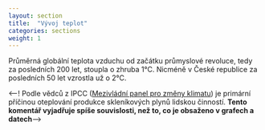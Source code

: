 ```yaml
---
layout: section
title:  "Vývoj teplot"
categories: sections
weight: 1
---
```


Průměrná globální teplota vzduchu od začátku průmyslové revoluce, tedy za posledních 200 let, stoupla o zhruba 1°C. Nicméně v České republice za posledních 50 let vzrostla už o 2°C. 

<--! Podle vědců z IPCC ([Mezivládní panel pro změny klimatu](https://cs.wikipedia.org/wiki/Mezivl%C3%A1dn%C3%AD_panel_pro_zm%C4%9Bny_klimatu)) je primární příčinou oteplování produkce skleníkových plynů lidskou činností. __Tento komentář vyjadřuje spíše souvislosti, než to, co je obsaženo v grafech a datech__-->
